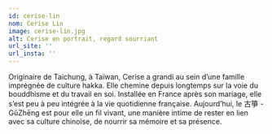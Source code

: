 ```yaml
---
id: cerise-lin
nom: Cerise Lin
image: cerise-lin.jpg
alt: Cerise en portrait, regard sourriant
url_site: ''
url_insta: ''
---
```


Originaire de Taichung, à Taïwan, Cerise a grandi au sein d’une famille imprégnée de culture hakka. Elle chemine depuis longtemps sur la voie du bouddhisme et du travail en soi. Installée en France après son mariage, elle s’est peu à peu intégrée à la vie quotidienne française. Aujourd’hui, le 古箏 - GǔZhēng est pour elle un fil vivant, une manière intime de rester en lien avec sa culture chinoise,  de nourrir sa mémoire et sa présence.
